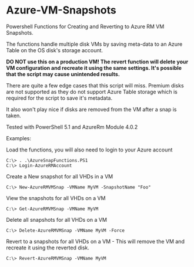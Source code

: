 # Azure-VM-Snapshots
Powershell Functions for Creating and Reverting to Azure RM VM Snapshots.

The functions handle multiple disk VMs by saving meta-data to an Azure Table on the OS disk's storage account.

**DO NOT use this on a production VM! The revert function will delete your VM configuration and recreate it using the same settings. It's possible that the script may cause unintended results.**

There are quite a few edge cases that this script will miss. Premium disks are not supported as they do not support Azure Table storage which is required for the script to save it's metadata.

It also won't play nice if disks are removed from the VM after a snap is taken.

Tested with PowerShell 5.1 and AzureRm Module 4.0.2

Examples:

Load the functions, you will also need to login to your Azure account

    C:\> . .\AzureSnapFunctions.PS1
    C:\> Login-AzureRMAccount

Create a New snapshot for all VHDs in a VM

    C:\> New-AzureRMVMSnap -VMName MyVM -SnapshotName "Foo"


View the snapshots for all VHDs on a VM

    C:\> Get-AzureRMVMSnap -VMName MyVM


Delete all snapshots for all VHDs on a VM

    C:\> Delete-AzureRMVMSnap -VMName MyVM -Force
    

Revert to a snapshots for all VHDs on a VM - This will remove the VM and recreate it using the reverted disk.

    C:\> Revert-AzureRMVMSnap -VMName MyVM

